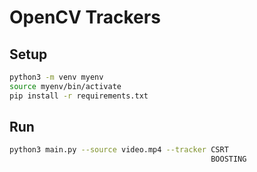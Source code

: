 # OpenCV Trackers


## Setup
```bash
python3 -m venv myenv
source myenv/bin/activate
pip install -r requirements.txt
```

## Run
```bash
python3 main.py --source video.mp4 --tracker CSRT
                                             BOOSTING 
```
